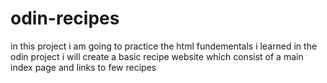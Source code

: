# odin-recipes
in this project i am going to practice the html fundementals i learned in the odin project 
i will create a basic recipe website which consist of a main index page and links to few recipes 
